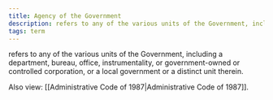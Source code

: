 ```yaml
---
title: Agency of the Government
description: refers to any of the various units of the Government, including a department, bureau, office, instrumentality, or government-owned or controlled corporation, or a local government or a distinct unit therein.
tags: term
---
```


refers to any of the various units of the Government, including a department, bureau, office, instrumentality, or government-owned or controlled corporation, or a local government or a distinct unit therein.

Also view: [[Administrative Code of 1987|Administrative Code of 1987]].
